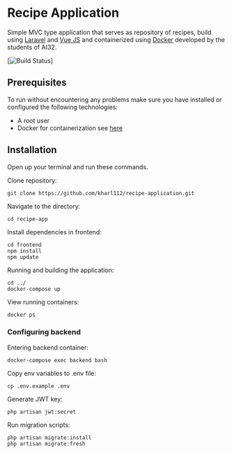 # Recipe Application
Simple MVC type application that serves as repository of recipes, build using [Laravel](https://laravel.com/) and [Vue JS](https://vuejs.org/) and containerized using [Docker](https://www.docker.com/) developed by the students of AI32.  

[![Build Status](https://github.com/kharl112/recipe-application.git)]
## Prerequisites
To run without encountering any problems make sure you have installed or configured the following technologies:

- A root user
- Docker for containerization see [here](https://docs.docker.com/get-docker/)

## Installation
Open up your terminal and run these commands.

Clone repository:
```
git clone https://github.com/kharl112/recipe-application.git
```

Navigate to the directory:
```
cd recipe-app
```
Install dependencies in frontend:
```
cd frontend
npm install
npm update 
```

Running and building the application:
```
cd ../
docker-compose up
```

View running containers:
```
docker ps
```

### Configuring backend

Entering backend container:
```
docker-compose exec backend bash
```

Copy env variables to .env file:
```
cp .env.example .env
```

Generate JWT key:
```
php artisan jwt:secret
```

Run migration scripts:
```
php artisan migrate:install
php artisan migrate:fresh
```





